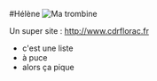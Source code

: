 #Hélène
![Ma trombine](https://pbs.twimg.com/profile_images/465790414943817728/GnOIL9vj_400x400.png)

Un super site : http://www.cdrflorac.fr

* c'est une liste
* à puce
* alors ça pique
